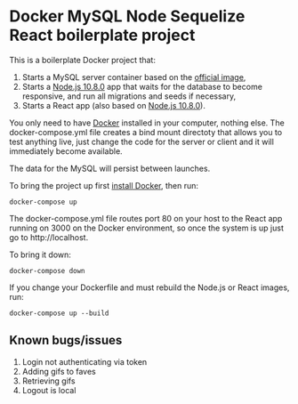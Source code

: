 # Docker MySQL Node Sequelize React boilerplate project

This is a boilerplate Docker project that:

1. Starts a MySQL server container based on the [official image](https://hub.docker.com/_/mysql/),
2. Starts a [Node.js 10.8.0](https://hub.docker.com/_/node/) app that waits for the database to become responsive, and run all migrations and seeds if necessary,
3. Starts a React app (also based on [Node.js 10.8.0](https://hub.docker.com/_/node/)).

You only need to have [Docker](https://www.docker.com/) installed in your computer, nothing else.
The docker-compose.yml file creates a bind mount directoty that allows you to test anything live, just change the code for the server or client and it will immediately become available.

The data for the MySQL will persist between launches.

To bring the project up first [install Docker](https://www.docker.com/), then run:

```
docker-compose up
```

The docker-compose.yml file routes port 80 on your host to the React app running on 3000 on the Docker environment, so once the system is up just go to http://localhost.

To bring it down:

```
docker-compose down
```

If you change your Dockerfile and must rebuild the Node.js or React images, run:

```
docker-compose up --build
```

## Known bugs/issues
1. Login not authenticating via token
2. Adding gifs to faves
3. Retrieving gifs
4. Logout is local
